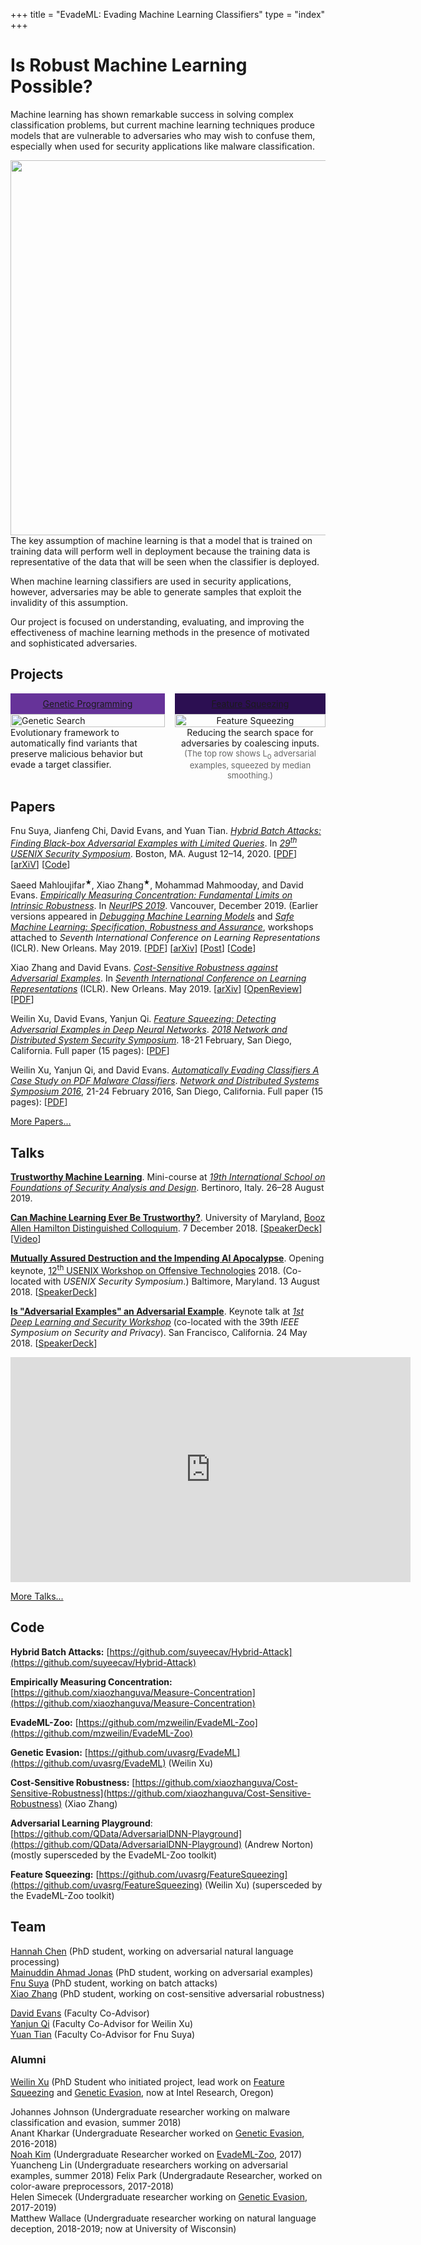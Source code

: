 +++
title = "EvadeML: Evading Machine Learning Classifiers"
type = "index"
+++

# Is Robust Machine Learning Possible?

Machine learning has shown remarkable success in solving complex
classification problems, but current machine learning techniques
produce models that are vulnerable to adversaries who may wish to
confuse them, especially when used for security applications like
malware classification.

<img align="right" src="/images/mlassumption.png" width=600>

The key assumption of machine learning is that a model that is trained
on training data will perform well in deployment because the training
data is representative of the data that will be seen when the
classifier is deployed.

When machine learning classifiers are used in security applications,
however, adversaries may be able to generate samples that exploit the
invalidity of this assumption. 

Our project is focused on understanding, evaluating, and improving the
effectiveness of machine learning methods in the presence of motivated
and sophisticated adversaries.

## Projects

<section style="display: table;width: 100%">
  <header style="display: table-row; padding: 0.5rem">
    <div style="display: table-cell; padding: 0.5rem; color:#FFFFFF;background:#663399;text-align: center;width: 49%">
<a href="/gpevasion" class="hlink">Genetic&nbsp;Programming</a>
    </div>
        <div style="display: table-cell; padding: 0.5rem;color:#000000;background: #FFFFFF;text-align: center; width:2%""></div>
    <div style="display: table-cell; padding: 0.5rem;color:#FFFFFF;background: #2c0f52;text-align: center;">
<a href="/squeezing" class="hlink">Feature Squeezing</a>
    </div>
  </header>
  <div style="display: table-row;">
    <div style="display: table-cell;">
    <a href="/gpevasion"><img src="/images/geneticsearch.png" alt="Genetic Search" width="100%" align="center"></a><br>
Evolutionary framework to automatically find variants that preserve malicious behavior but evade a target classifier.
    </div>
    <div style="display: table-cell;"></div>
    <div style="display: table-cell;text-align:center">
    <a href="/squeezing"><img src="/images/squeezing.png" alt="Feature Squeezing" width="100%" align="center"></a><br>
Reducing the search space for adversaries by coalescing inputs.<br>
<font size="-1" style="color:#666;">(The top row shows L<sub>0</sub> adversarial examples, squeezed by median smoothing.)</font>
</div>
  </div>
</section>

## Papers

Fnu Suya, Jianfeng Chi, David Evans, and Yuan Tian. [_Hybrid Batch Attacks: Finding Black-box Adversarial Examples with Limited Queries_](/docs/hybridbatch.pdf). In [_29<sup>th</sup> USENIX Security Symposium_](https://www.usenix.org/conference/usenixsecurity20). Boston, MA. August 12&ndash;14, 2020. [[PDF](/docs/hybridbatch.pdf)] [[arXiV](https://arxiv.org/abs/1908.07000)] [[Code](https://github.com/suyeecav/Hybrid-Attack)]

Saeed Mahloujifar<sup><font size="-2">&#9733;</font></sup>, Xiao Zhang<sup><font size="-2">&#9733;</font></sup>, Mohammad Mahmooday, and David Evans. [_Empirically Measuring Concentration: Fundamental Limits on Intrinsic Robustness_](/docs/empirically-measuring-concentration.pdf). In [_NeurIPS 2019_](https://nips.cc/Conferences/2019/). Vancouver, December 2019. (Earlier versions appeared in [_Debugging Machine Learning Models_](https://debug-ml-iclr2019.github.io/) and [_Safe Machine Learning: Specification, Robustness and Assurance_](https://sites.google.com/view/safeml-iclr2019), workshops attached to <em>Seventh International Conference on Learning Representations</em> (ICLR). New Orleans. May 2019. [[PDF](/docs/empirically-measuring-concentration.pdf)] [[arXiv](https://arxiv.org/abs/1905.12202)] [[Post](https://jeffersonswheel.org/empirically-measuring-concentration/)] [[Code](https://github.com/xiaozhanguva/Measure-Concentration)]

Xiao Zhang and David Evans. [_Cost-Sensitive Robustness against Adversarial Examples_](/docs/cost-sensitive-robustness.pdf). In <a
href="https://iclr.cc/Conferences/2019"><em>Seventh International Conference on Learning Representations</em></a> (ICLR). New Orleans. May 2019. [<a href="https://arxiv.org/abs/1810.09225">arXiv</a>] [<a
href="https://openreview.net/forum?id=BygANhA9tQ">OpenReview</a>] [<a href="/docs/cost-sensitive-robustness.pdf">PDF</a>]

Weilin Xu, David Evans, Yanjun Qi. [_Feature Squeezing: Detecting Adversarial Examples in Deep Neural Networks_](/docs/featuresqueezing.pdf). 
[_2018 Network and Distributed System Security Symposium_](https://www.ndss-symposium.org/ndss2018/). 18-21 February, San Diego, California. Full paper (15 pages): [[PDF](/docs/featuresqueezing.pdf)]

Weilin Xu, Yanjun Qi, and David Evans. [_Automatically Evading
Classifiers A Case Study on PDF Malware Classifiers_](/docs/evademl.pdf).  [_Network and Distributed Systems Symposium 2016_](https://www.internetsociety.org/events/ndss-symposium-2016), 21-24 February 2016, San Diego, California. Full paper (15 pages): [[PDF](/docs/evademl.pdf)]

[More Papers...](papers/)

## Talks

<p>
<a href="https://jeffersonswheel.org/fosad2019/"><b>Trustworthy Machine Learning</b></a>. Mini-course at <a href="http://www.sti.uniurb.it/events/fosad19/"><em>19th International School on Foundations of Security Analysis and Design</em></a>. Bertinoro, Italy. 26&ndash;28 August 2019.
</p>
<a href="https://vid.umd.edu/detsmediasite/Play/e8009558850944bfb2cac477f8d741711d?catalog=74740199-303c-49a2-9025-2dee0a195650"><b>Can
    Machine Learning Ever Be Trustworthy?</b></a>. University of Maryland, <a href="https://ece.umd.edu/events/distinguished-colloquium-series">Booz
    Allen Hamilton Distinguished Colloquium</a>. 7&nbsp;December
2018. [<a href="https://speakerdeck.com/evansuva/can-machine-learning-ever-be-trustworthy">SpeakerDeck</a>]
[<a href="https://vid.umd.edu/detsmediasite/Play/e8009558850944bfb2cac477f8d741711d?catalog=74740199-303c-49a2-9025-2dee0a195650">Video</a>]
</p>
<p>
<a href="https://speakerdeck.com/evansuva/mutually-assured-destruction-and-the-impending-ai-apocalypse"><b>Mutually
    Assured Destruction and the Impending AI Apocalypse</b></a>.  Opening keynote, <a href="https://www.usenix.org/conference/woot18">12<sup>th</sup> USENIX Workshop on Offensive Technologies</a> 2018. (Co-located with <em>USENIX Security Symposium</em>.) Baltimore, Maryland. 13 August 2018. [<a href="https://speakerdeck.com/evansuva/mutually-assured-destruction-and-the-impending-ai-apocalypse">SpeakerDeck</a>]
</p>
<p>
<a href="https://www.youtube.com/watch?v=sFhD6ABghf8"><b>Is "Adversarial Examples" an Adversarial Example</b></a>. Keynote talk at <a href="https://www.ieee-security.org/TC/SPW2018/DLS/#"><em>1st Deep Learning and Security Workshop</em></a> (co-located with the 39th <em>IEEE Symposium on Security and Privacy</em>). San Francisco, California. 24 May 2018. [<a href="https://speakerdeck.com/evansuva/is-adversarial-examples-an-adversarial-example">SpeakerDeck</a>]
<center>
<iframe width="640" height="360" src="https://www.youtube-nocookie.com/embed/sFhD6ABghf8?rel=0" frameborder="0" allow="autoplay; encrypted-media" allowfullscreen></iframe><br>
</p>
</center>

[More Talks...](talks/)

## Code

**Hybrid Batch Attacks:** [https://github.com/suyeecav/Hybrid-Attack](https://github.com/suyeecav/Hybrid-Attack)

**Empirically Measuring Concentration:** [https://github.com/xiaozhanguva/Measure-Concentration](https://github.com/xiaozhanguva/Measure-Concentration)

**EvadeML-Zoo:** [https://github.com/mzweilin/EvadeML-Zoo](https://github.com/mzweilin/EvadeML-Zoo)

**Genetic Evasion:** [https://github.com/uvasrg/EvadeML](https://github.com/uvasrg/EvadeML) (Weilin&nbsp;Xu)  

**Cost-Sensitive Robustness:** [https://github.com/xiaozhanguva/Cost-Sensitive-Robustness](https://github.com/xiaozhanguva/Cost-Sensitive-Robustness) (Xiao&nbsp;Zhang)

**Adversarial Learning Playground**: [https://github.com/QData/AdversarialDNN-Playground](https://github.com/QData/AdversarialDNN-Playground) (Andrew Norton) (mostly supersceded by the EvadeML-Zoo toolkit)

**Feature Squeezing:** [https://github.com/uvasrg/FeatureSqueezing](https://github.com/uvasrg/FeatureSqueezing) (Weilin Xu) (supersceded by the EvadeML-Zoo toolkit)

## Team

[Hannah Chen](https://hannahxchen.github.io/) (PhD student, working on adversarial natural language processing)  
[Mainuddin Ahmad Jonas](https://sites.google.com/site/mahmadjonas/) (PhD student, working on adversarial examples)  
[Fnu Suya](https://github.com/suyeecav) (PhD student, working on batch attacks)  
[Xiao Zhang](https://people.virginia.edu/~xz7bc/) (PhD student, working on cost-sensitive adversarial robustness)

[David Evans](https://www.cs.virginia.edu/evans) (Faculty Co-Advisor)  
[Yanjun Qi](https://www.cs.virginia.edu/yanjun/) (Faculty Co-Advisor for Weilin Xu)  
[Yuan Tian](https://www.ytian.info/) (Faculty Co-Advisor for Fnu Suya) 

### Alumni

[Weilin Xu](http://www.cs.virginia.edu/~wx4ed/) (PhD Student who initiated project, lead work on [Feature Squeezing](/squeezing) and [Genetic Evasion](/gpevasion), now at Intel Research, Oregon)  

Johannes Johnson (Undergraduate researcher working on malware classification and evasion, summer 2018)  
Anant Kharkar (Undergraduate Researcher worked on [Genetic Evasion](/gpevasion), 2016-2018)  
[Noah Kim](http://www.noahdkim.com/) (Undergraduate Researcher worked on [EvadeML-Zoo](/zoo), 2017)  
Yuancheng Lin (Undergraduate researchers working on adversarial examples, summer 2018)
Felix Park (Undergradaute Researcher, worked on color-aware preprocessors, 2017-2018)  
Helen Simecek (Undergraduate researcher working on [Genetic Evasion](/gpevasion), 2017-2019)  
Matthew Wallace (Undergraduate researcher working on natural language deception, 2018-2019; now at University of Wisconsin)

